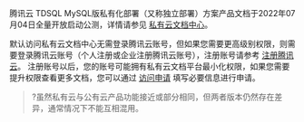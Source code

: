 
腾讯云 TDSQL MySQL版私有化部署（又称独立部署）方案产品文档于2022年07月04日全量开放启动公测，详情请参见 [私有云文档中心](https://cloud.tencent.com/privatecloud)。

默认访问私有云文档中心无需登录腾讯云账号，但如果您需要更高级别权限，则需要登录腾讯云账号（个人注册或企业注册腾讯云账号），注册账号请参考 [注册腾讯云](https://cloud.tencent.com/document/product/378/17985)。
注册账号以后，您的账号可能拥有私有云文档平台最小化权限，如果您需要提升权限查看更多文档，您可以通过 [访问申请](https://cloud.tencent.com/apply/p/gs12cx529v8) 填写必要信息进行申请。

>?虽然私有云与公有云产品功能接近或部分相同，但两者版本仍然存在差异，通常情况下不能互相混用。
